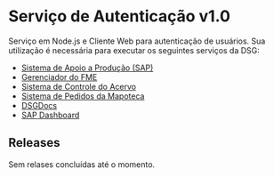 ﻿# Serviço de Autenticação v1.0

Serviço em Node.js e Cliente Web para autenticação de usuários. Sua utilização é necessária para executar os seguintes serviços da DSG:

- [Sistema de Apoio a Produção (SAP)](https://github.com/1cgeo/sap)
- [Gerenciador do FME](https://github.com/1cgeo/gerenciador_fme)
- [Sistema de Controle do Acervo](https://github.com/1cgeo/controle_acervo)
- [Sistema de Pedidos da Mapoteca](https://github.com/1cgeo/mapoteca)
- [DSGDocs](https://github.com/1cgeo/DSGDocs)
- [SAP Dashboard](https://github.com/1cgeo/sap_dashboard)

## Releases

Sem relases concluídas até o momento.